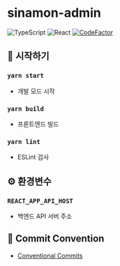# sinamon-admin

![TypeScript](https://img.shields.io/badge/typescript%20-%23007ACC.svg?logo=typescript&logoColor=white)
![React](https://img.shields.io/badge/react%20-%2320232a.svg?logo=react&logoColor=%2361DAFB)
[![CodeFactor](https://www.codefactor.io/repository/github/swjb-sinamon/sinamon-admin/badge)](https://www.codefactor.io/repository/github/swjb-sinamon/sinamon-admin)

## 🚀 시작하기

### `yarn start`

- 개발 모드 시작

### `yarn build`

- 프론트엔드 빌드

### `yarn lint`

- ESLint 검사

## ⚙ 환경변수

### `REACT_APP_API_HOST`

- 백엔드 API 서버 주소

## 📑 Commit Convention

- [Conventional Commits](https://www.conventionalcommits.org/en/v1.0.0/)

